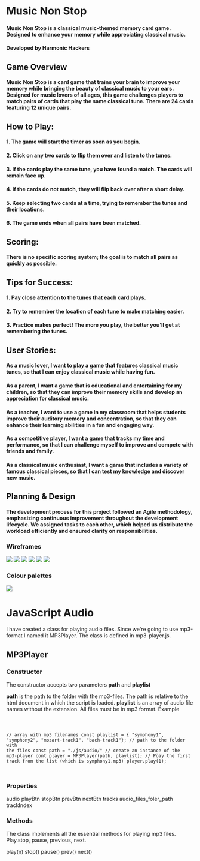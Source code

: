 # Music Non Stop

#### Music Non Stop is a classical music-themed memory card game. Designed to enhance your memory while appreciating classical music.

#### Developed by Harmonic Hackers



## Game Overview
#### Music Non Stop is a card game that trains your brain to improve your memory while bringing the beauty of classical music to your ears. Designed for music lovers of all ages, this game challenges players to match pairs of cards that play the same classical tune. There are 24 cards featuring 12 unique pairs.



## How to Play:
#### 1. The game will start the timer as soon as you begin.
#### 2. Click on any two cards to flip them over and listen to the tunes.
#### 3. If the cards play the same tune, you have found a match. The cards will remain face up.
#### 4. If the cards do not match, they will flip back over after a short delay.
#### 5. Keep selecting two cards at a time, trying to remember the tunes and their locations.
#### 6. The game ends when all pairs have been matched.



## Scoring:
#### There is no specific scoring system; the goal is to match all pairs as quickly as possible.



## Tips for Success:
#### 1. Pay close attention to the tunes that each card plays.
#### 2. Try to remember the location of each tune to make matching easier.
#### 3. Practice makes perfect! The more you play, the better you’ll get at remembering the tunes.



## User Stories:
#### As a music lover, I want to play a game that features classical music tunes, so that I can enjoy classical music while having fun.
#### As a parent, I want a game that is educational and entertaining for my children, so that they can improve their memory skills and develop an appreciation for classical music.
#### As a teacher, I want to use a game in my classroom that helps students improve their auditory memory and concentration, so that they can enhance their learning abilities in a fun and engaging way.
#### As a competitive player, I want a game that tracks my time and performance, so that I can challenge myself to improve and compete with friends and family.
#### As a classical music enthusiast, I want a game that includes a variety of famous classical pieces, so that I can test my knowledge and discover new music.




## Planning & Design
#### The development process for this project followed an Agile methodology, emphasizing continuous improvement throughout the development lifecycle. We assigned tasks to each other, which helped us distribute the workload efficiently and ensured clarity on responsibilities.

### Wireframes
<img src="documentation/wireframes/about_us.png">
<img src="documentation/wireframes/game.png">
<img src="documentation/wireframes/game_over.png">
<img src="documentation/wireframes/home.png">
<img src="documentation/wireframes/instructions.png">
<img src="documentation/wireframes/scoreboard.png">


### Colour palettes
<img src="documentation/img_8611.png">




# JavaScript Audio
I have created a class for playing audio files. Since we're going to use mp3-format I named it MP3Player. The class is defined in mp3-player.js.

## MP3Player

### Constructor
The constructor accepts two parameters **path** and **playlist**

**path** is the path to the folder with the mp3-files. The path is relative to the html document in which the script is loaded.
**playlist** is an array of audio file names without the extension. All files must be in mp3 format. Example 

<code>

// array with mp3 filenames
const playlist = { "symphony1", "symphony2", "mozart-track1", "bach-track1"};
// path to the folder with the files
const path = "./js/audio/"
// create an instance of the mp3-player
cont player = MP3Player(path, playlist);
// Pöay the first track from the list (which is symphony1.mp3)
player.play(1);

</code>

### Properties
audio
playBtn
stopBtn
prevBtn
nextBtn
tracks
audio_files_foler_path
trackIndex

### Methods
The class implements all the essential methods for playing mp3 files. Play.stop, pause, previous, next.

play(n)
stop()
pause()
prev()
next()

